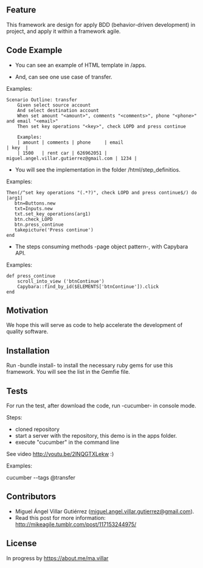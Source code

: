 
## Feature

This framework are design for apply BDD (behavior-driven development) in project, and apply it within a framework agile.

## Code Example

* You can see an example of HTML template in /apps. 

* And, can see one use case of transfer. 

Examples:  

	Scenario Outline: transfer
	    Given select source account
	    And select destination account
	    When set amount "<amount>", comments "<comments>", phone "<phone>" and email "<email>"
	    Then set key operations "<key>", check LOPD and press continue
	    
	    Examples: 
	    | amount | comments | phone     | email                                   | key  |
	    | 1500   | rent car | 626962051 | miguel.angel.villar.gutierrez@gmail.com | 1234 |


* You will see the implementation in the folder /html/step_definitios.

Examples:  

	Then(/^set key operations "(.*?)", check LOPD and press continue$/) do |arg1|
	   btn=Buttons.new
	   txt=Inputs.new
	   txt.set_key_operations(arg1)
	   btn.check_LOPD
	   btn.press_continue
	   takepicture('Press continue') 
	end


* The steps consuming methods -page object pattern-, with Capybara API.

Examples:

	def press_continue
		scroll_into_view ('btnContinue')
		Capybara::find_by_id($ELEMENTS['btnContinue']).click
	end

## Motivation

We hope this will serve as code to help accelerate the development of quality software.

## Installation

Run -bundle install- to install the necessary ruby gems for use this framework. You will see the list in the Gemfie file.

## Tests

For run the test, after download the code, run -cucumber- in console mode.

Steps:
* cloned repository
* start a server with the repository, this demo is in the apps folder.
* execute "cucumber" in the command line

See video http://youtu.be/2lNQGTXLekw :)

Examples:

cucumber --tags @transfer

## Contributors

* Miguel Ángel Villar Gutiérrez (miguel.angel.villar.gutierrez@gmail.com).
* Read this post for more information: http://mikeagile.tumblr.com/post/117153244975/

## License

In progress by https://about.me/ma.villar

